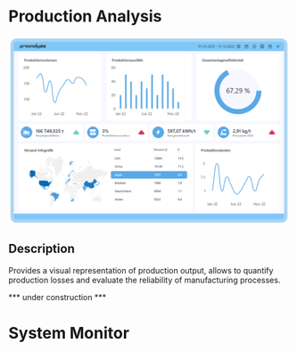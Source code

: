 # Production Analysis

![Production Analysis UI](prod_analysis.png)

## Description
Provides a visual representation of production output, allows to quantify production losses and evaluate the reliability of manufacturing processes. 

*** under construction ***
# System Monitor


